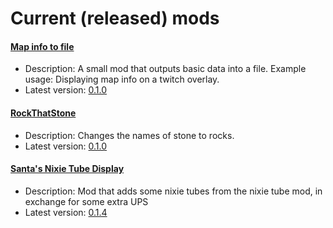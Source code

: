 # Current (released) mods
#### [Map info to file](https://github.com/LovelySanta/FactorioMods/tree/master/MapInfoToFile)
* Description: A small mod that outputs basic data into a file. Example usage: Displaying map info on a twitch overlay.
* Latest version: [0.1.0](https://mods.factorio.com/mod/MapInfoToFile)

#### [RockThatStone](https://github.com/LovelySanta/FactorioMods/tree/master/RockThatStone)
* Description: Changes the names of stone to rocks.
* Latest version: [0.1.0](https://mods.factorio.com/mod/RockThatStone)

#### [Santa's Nixie Tube Display](https://github.com/LovelySanta/FactorioMods/tree/master/SantasNixieTubeDisplay)
* Description: Mod that adds some nixie tubes from the nixie tube mod, in exchange for some extra UPS
* Latest version: [0.1.4](https://mods.factorio.com/mod/SantasNixieTubeDisplay)
